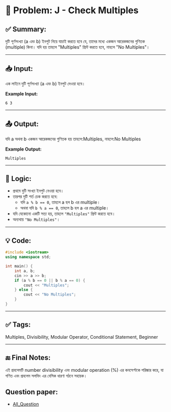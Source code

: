 # 🧩 Problem: J - Check Multiples

## ✅ Summary:
দুটি পূর্ণসংখ্যা (a এবং b) ইনপুট নিয়ে যাচাই করতে হবে যে, তাদের মধ্যে একজন আরেকজনের গুণিতক (multiple) কিনা। যদি হয় তাহলে "Multiples" প্রিন্ট করতে হবে, নাহলে "No Multiples"।

---

## 📥 Input:
এক লাইনে দুটি পূর্ণসংখ্যা (a এবং b) ইনপুট দেওয়া হবে।

**Example Input:**

```
6 3
```
---
## 📤 Output:
যদি a অথবা b একজন আরেকজনের গুণিতক হয় তাহলে:Multiples, নাহলে:No Multiples

**Example Output:**
```
Multiples
```
---

## 🧠 Logic:
- প্রথমে দুটি সংখ্যা ইনপুট নেওয়া হবে।
- তারপর দুটি শর্ত চেক করতে হবে:
    - যদি `a % b == 0`, তাহলে a হল b এর multiple।
    - অথবা যদি `b % a == 0`, তাহলে b হল a এর multiple।
- যদি যেকোনো একটি সত্য হয়, তাহলে `"Multiples"` প্রিন্ট করতে হবে।
- অন্যথায় `"No Multiples"`।
---

## 💡 Code:
```cpp
#include <iostream>
using namespace std;

int main() {
    int a, b;
    cin >> a >> b;
    if (a % b == 0 || b % a == 0) {
        cout << "Multiples";
    } else {
        cout << "No Multiples";
    }
}

```

---

## ✅ Tags:
Multiples, Divisibility, Modular Operator, Conditional Statement, Beginner

---

## 🔚 Final Notes:
এই প্রবলেমটি number divisibility এবং modular operation (%) এর কনসেপ্টকে পরিষ্কার করে, যা গণিত এবং প্রবলেম সলভিং এর বেসিক ধারণা গঠনে সহায়ক।

## Question paper:
- [All_Question](../Question%20Paper/All_Question.pdf)
